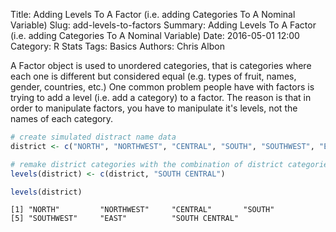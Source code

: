 Title: Adding Levels To A Factor (i.e. adding Categories To A Nominal Variable)
Slug: add-levels-to-factors
Summary: Adding Levels To A Factor (i.e. adding Categories To A Nominal Variable)
Date: 2016-05-01 12:00
Category: R Stats
Tags: Basics
Authors: Chris Albon



A Factor object is used to unordered categories, that is categories where each one is different but considered equal (e.g. types of fruit, names, gender, countries, etc.) One common problem people have with factors is trying to add a level (i.e. add a category) to a factor. The reason is that in order to manipulate factors, you have to manipulate it's levels, not the names of each category.


```R
# create simulated distract name data
district <- c("NORTH", "NORTHWEST", "CENTRAL", "SOUTH", "SOUTHWEST", "EAST")

# remake district categories with the combination of district categories and a new SOUTH CENTRAL category
levels(district) <- c(district, "SOUTH CENTRAL")
```


```R
levels(district)
```




    [1] "NORTH"         "NORTHWEST"     "CENTRAL"       "SOUTH"        
    [5] "SOUTHWEST"     "EAST"          "SOUTH CENTRAL"
